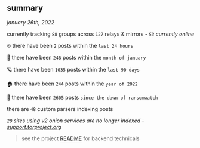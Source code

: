 
## summary
_january 26th, 2022_

currently tracking `88` groups across `127` relays & mirrors - _`53` currently online_

⏲ there have been `2` posts within the `last 24 hours`

🦈 there have been `248` posts within the `month of january`

🪐 there have been `1035` posts within the `last 90 days`

🏚 there have been `244` posts within the `year of 2022`

🦕 there have been `2605` posts `since the dawn of ransomwatch`

there are `48` custom parsers indexing posts

_`20` sites using v2 onion services are no longer indexed - [support.torproject.org](https://support.torproject.org/onionservices/v2-deprecation/)_

> see the project [README](https://github.com/thetanz/ransomwatch#ransomwatch--) for backend technicals
